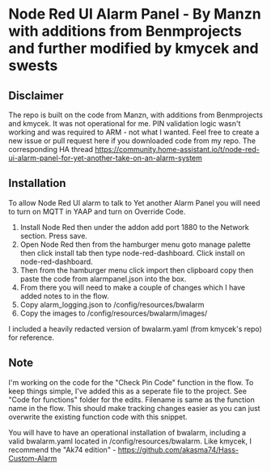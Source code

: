 # Node Red UI Alarm Panel - By Manzn with additions from Benmprojects and further modified by kmycek and swests

## Disclaimer
The repo is built on the code from Manzn, with additions from Benmprojects and kmycek. It was not operational for me. PIN validation logic wasn't working and was required to ARM - not what I wanted. Feel free to create a new issue or pull request here if you downloaded code from my repo. The corresponding HA thread https://community.home-assistant.io/t/node-red-ui-alarm-panel-for-yet-another-take-on-an-alarm-system

## Installation
To allow Node Red UI alarm to talk to Yet another Alarm Panel you will need to turn on MQTT in YAAP and turn on Override Code.

1. Install Node Red then under the addon add port 1880 to the Network section. Press save.
2. Open Node Red then from the hamburger menu goto manage palette then click install tab then type node-red-dashboard. Click install on node-red-dashboard.
3. Then from the hamburger menu click import then clipboard copy then paste the code from alarmpanel.json into the box.
4. From there you will need to make a couple of changes which I have added notes to in the flow.
5. Copy alarm_logging.json to /config/resources/bwalarm
6. Copy the images to /config/resources/bwalarm/images/

I included a heavily redacted version of bwalarm.yaml (from kmycek's repo) for reference.

## Note
I'm working on the code for the "Check Pin Code" function in the flow.  To keep things simple, I've added this as a seperate file to the project.  See "Code for functions" folder for the edits. Filename is same as the function name in the flow. This should make tracking changes easier as you can just overwrite the existing function code with this snippet.

You will have to have an operational installation of bwalarm, including a valid bwalarm.yaml located in /config/resources/bwalarm. Like kmycek, I recommend the "Ak74 edition" - https://github.com/akasma74/Hass-Custom-Alarm
